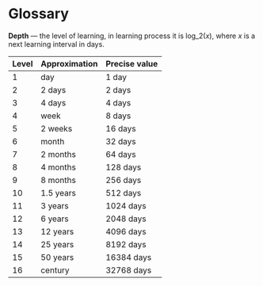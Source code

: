 # Glossary

__Depth__ — the level of learning, in learning process it is log_2(_x_), where
_x_ is a next learning interval in days.

| Level | Approximation | Precise value |
|-------|---------------|---------------|
| 1     | day           | 1 day         |
| 2     | 2 days        | 2 days        |
| 3     | 4 days        | 4 days        |
| 4     | week          | 8 days        |
| 5     | 2 weeks       | 16 days       |
| 6     | month         | 32 days       |
| 7     | 2 months      | 64 days       |
| 8     | 4 months      | 128 days      |
| 9     | 8 months      | 256 days      |
| 10    | 1.5 years     | 512 days      |
| 11    | 3 years       | 1024 days     |
| 12    | 6 years       | 2048 days     |
| 13    | 12 years      | 4096 days     |
| 14    | 25 years      | 8192 days     |
| 15    | 50 years      | 16384 days    |
| 16    | century       | 32768 days    |